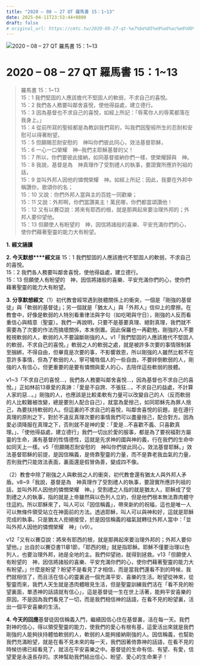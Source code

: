 ```yaml
---
title: "2020 – 08 – 27 QT 羅馬書 15：1~13"
date: 2025-04-11T23:53:44+0800
draft: false
# original_url: https://cmtc.tw/2020-08-27-qt-%e7%be%85%e9%a6%ac%e6%9b%b8-15%ef%bc%9a113
---
```


![2020 – 08 – 27 QT 羅馬書 15：1~13](/images/qt.jpg   "2020 – 08 – 27 QT 羅馬書 15：1~13")

# 2020 – 08 – 27 QT 羅馬書 15：1~13

> 羅馬書 15：1~13  
> 15：1 我們堅固的人應該擔代不堅固人的軟弱，不求自己的喜悅。  
> 15：2 我們各人務要叫鄰舍喜悅，使他得益處，建立德行。  
> 15：3 因為基督也不求自己的喜悅，如經上所記：「辱罵你人的辱罵都落在我身上。」  
> 15：4 從前所寫的聖經都是為教訓我們寫的，叫我們因聖經所生的忍耐和安慰可以得著盼望。  
> 15：5 但願賜忍耐安慰的　神叫你們彼此同心，效法基督耶穌，  
> 15：6 一心一口榮耀　神─我們主耶穌基督的父！  
> 15：7 所以，你們要彼此接納，如同基督接納你們一樣，使榮耀歸與　神。  
> 15：8 我說，基督是為　神真理作了受割禮人的執事，要證實所應許列祖的話，  
> 15：9 並叫外邦人因他的憐憫榮耀　神。如經上所記：因此，我要在外邦中稱讚你，歌頌你的名；  
> 15：10 又說：你們外邦人當與主的百姓一同歡樂；  
> 15：11 又說：外邦啊，你們當讚美主！萬民哪，你們都當頌讚他！  
> 15：12 又有以賽亞說：將來有耶西的根，就是那興起來要治理外邦的；外邦人要仰望他。  
> 15：13 但願使人有盼望的　神，因信將諸般的喜樂、平安充滿你們的心，使你們藉著聖靈的能力大有盼望。

**1.** **經文誦讀**

**2. 今天默想****經文**羅 15：1 我們堅固的人應該擔代不堅固人的軟弱，不求自己的喜悅。  
15：2 我們各人務要叫鄰舍喜悅，使他得益處，建立德行。  
15：13 但願使人有盼望的　神，因信將諸般的喜樂、平安充滿你們的心，使你們藉著聖靈的能力大有盼望。

**3. 分享默想經文**（1）初代教會經常遇到肢體關係上的衝突，一個是「剛強的基督徒」與「軟弱的基督徒」；另一個就是「猶太人」與「外邦人」信仰上的摩擦。在教會中，好像是軟弱的人特別看重律法與字句（如吃喝與守日），剛強的人反而看重信心與精意（聖靈）。我們一再說明，只要不是基要真理、絕對真理，我們就不需要為了次要的作法而搞壞關係，本末倒置。因此保羅也一再勸勉，剛強的人不要輕視軟弱的人，軟弱的人不要論斷剛強的人。v1「我們堅固的人應該擔代不堅固人的軟弱，不求自己的喜悅。」軟弱之人的軟弱之處，就是被許多次要的事情限制甚至捆綁，不得自由，但畢竟是次要的事，不影響救恩，所以剛強的人雖然比較不在意許多事情，但為了軟弱的人，寧可犧牲個人的一些自由，不要絆倒軟弱的人，剛強的人有信心，但更重要的是要有憐憫與愛人的心，去陪伴這些軟弱的肢體。

v1~3「不求自己的喜悅…，我們各人務要叫鄰舍喜悅…，因為基督也不求自己的喜悅。」正如林前13章愛的真諦：「愛是不自誇、不張狂…，不求自己的益處，不計算人家的惡…。」剛強的人，也應該是比較柔軟有力量可以改變自己的人（反而軟弱的人比較難被改變，總是要別人配合自己），就當為愛捨己，如同耶穌先為罪人捨己，為要扶持軟弱的人。但這裏的不求自己的喜悅，叫鄰舍喜悅的前題，是在遵行真理的原則之下，對於不違反真理次要的事情我們可以盡量捨己，配合對方。因為愛必須降服在真理之下，否則就不是神的愛：「愛是…不喜歡不義、只喜歡真理。」、「使他得益處，建立德行」我們一切出於愛的服事，都是為了要祝福對方屬靈的生命，滿有基督的性情德性，這就是先求神的國與神的義，行在我們的生命中如同天上一樣。v5「但願賜忍耐安慰的　神叫你們彼此同心，效法基督耶穌。」效法基督耶穌的前提，是因信稱義，是倚靠聖靈的力量，而不是靠老我血氣的力量，否則我們只能效法表面，裏面還是假冒偽善，變成四不像。

（2）教會中除了剛強之人與軟弱之人的衝突，初代教會還有猶太人與外邦人矛盾。v8~9「我說，基督是為　神真理作了受割禮人的執事，要證實所應許列祖的話，並叫外邦人因他的憐憫榮耀　神。」受割禮之人指的就是猶太人，耶穌成了受割禮之人的執事，指的就是上帝雖然與以色列人立約，但是他們根本無法靠肉體守住這約。所以耶穌來了，叫人可以「因信稱義」，帶來新約的祝福，這也是唯一人可以無條件領受站立在神面前的方法。透過耶穌，叫人可以與神和好，這就是耶穌完成的執事。只是猶太人拒絕接受，於是因信稱義的福氣就轉往外邦人當中：「並叫外邦人因他的憐憫榮耀　神」（v9）。

v12「又有以賽亞說：將來有耶西的根，就是那興起來要治理外邦的；外邦人要仰望他。」出自於以賽亞書11章1節，「耶西的根」就是指耶穌。耶穌不僅要治理以色列人，也要治理外邦，祂是全地的主。我們仰望祂，就得到拯救。v13「但願使人有盼望的　神，因信將諸般的喜樂、平安充滿你們的心，使你們藉著聖靈的能力大有盼望。」什麼是盼望？盼望不是看見了才相信，而是當我們還看不到的時候，我們就相信了，而且活在信心的靈裏過一個充滿平安、喜樂的生活。盼望從神來，從聖靈而來，我們人天生就是憑肉體眼見生活，但是聖靈訓練我們活在「看不見的盼望裏面，單憑神的話語就有信心」，這是基督徒一生在世上活著，能夠平安喜樂的原因。不是因為我們看見了一切，而是我們相信神的話語，在看不見的盼望裏，活出一個平安喜樂的生活。

**4. 今天的回應**基督徒因信稱義入門，繼續因信心住在基督裏，活在每一天。我們對神的信心，得以領受聖靈的能力，使我們的愛心有根有基，這愛活出來就是我們剛強的人能夠扶持體恤軟弱的人，軟弱的人能夠接納剛強的人。因信稱義，也幫助我們充滿盼望，就是在看不見未來的每一天，我們因著倚靠神的話語，在看不見的時候彷彿已經看見了，就活在平安喜樂之中。基督徒的生命有信、有望、有愛，信望愛是永遠長存的。求神幫助我們結出信心、盼望、愛心的生命果子！